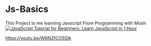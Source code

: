 # Js-Basics

This Project is me learning Javscript From Programming with Mosh [![JavaScript Tutorial for Beginners: Learn JavaScript in 1 Hour](https://img.youtube.com/vi/W6NZfCO5SIk/0.jpg)](https://www.youtube.com/watch?v=W6NZfCO5SIk)

https://youtu.be/W6NZfCO5SIk
